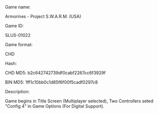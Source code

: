 Game name:

Armorines - Project S.W.A.R.M. (USA)

Game ID:

SLUS-01022

Game format:

CHD

Hash:

CHD MD5: b2c642742739df0cabf2267cc6f3929f

BIN MD5: 1ff1c10bb0c1d85f6f00f5cadf0297c8

Description:

Game begins in Title Screen (Multiplayer selected), Two Controllers seted "Config 4" in Game Options (For Digital Support).


